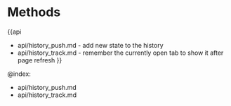 Methods
=======

{{api
- api/history_push.md - add new state to the history
- api/history_track.md - remember the currently open tab to show it after page refresh
}}

@index:
- api/history_push.md
- api/history_track.md


